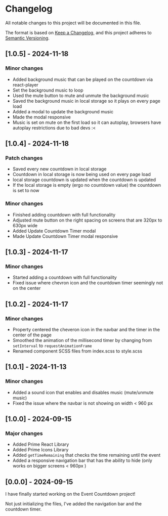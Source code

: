 # Changelog

All notable changes to this project will be documented in this file.

The format is based on [Keep a Changelog](https://keepachangelog.com/en/1.0.0/),
and this project adheres to [Semantic Versioning](https://semver.org/spec/v2.0.0.html).

## [1.0.5] - 2024-11-18

### Minor changes

- Added background music that can be played on the countdown via react-player
- Set the background music to loop
- Used the mute button to mute and unmute the background music
- Saved the background music in local storage so it plays on every page load
- Added a modal to update the background music
- Made the modal responsive
- Music is set on mute on the first load so it can autoplay, browsers have autoplay restrictions due to bad devs :< 

## [1.0.4] - 2024-11-18

### Patch changes

- Saved every new countdown in local storage
- Countdown in local storage is now being used on every page load
- local storage countdown is updated when the countdown is updated
- If the local storage is empty (ergo no countdown value) the countdown is set to now

### Minor changes

- Finished adding countdown with full functionality
- Adjusted mute button on the right spacing on screens that are 320px to 630px wide
- Added Update Countdown Timer modal
- Made Update Countdown Timer modal responsive

## [1.0.3] - 2024-11-17

### Minor changes

- Started adding a countdown with full functionality
- Fixed issue where chevron icon and the countdown timer seemingly not on the center

## [1.0.2] - 2024-11-17

### Minor changes

- Property centered the cheveron icon in the navbar and the timer in the center of the page
- Smoothed the animation of the millisecond timer by changing from `setInterval` to `requestAnimationFrame`
- Renamed component SCSS files from index.scss to style.scss

## [1.0.1] - 2024-11-13

### Minor changes

- Added a sound icon that enables and disables music (mute/unmute music)
- Fixed the issue where the navbar is not showing on width < 960 px

## [1.0.0] - 2024-09-15

### Major changes

- Added Prime React Library
- Added Prime Icons Library
- Added `getTimeRemaining` that checks the time remaining until the event
- Added a responsive navigation bar that has the ability to hide (only works on bigger screens < 960px )

## [0.0.0] - 2024-09-15

I have finally started working on the Event Countdown project!

Not just initializing the files, I've added the navigation bar and the countdown timer.
